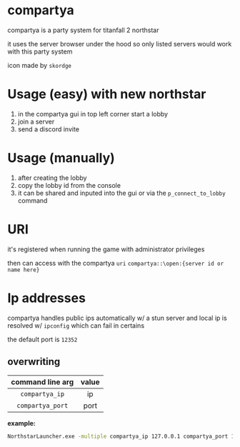 # compartya
compartya is a party system for titanfall 2 northstar

it uses the server browser under the hood so only listed servers would work with this party system

icon made by `skordge`

# Usage (easy) with new northstar
1. in the compartya gui in top left corner start a lobby
2. join a server
3. send a discord invite

# Usage (manually)
1. after creating the lobby
2. copy the lobby id from the console
3. it can be shared and inputed into the gui or via the `p_connect_to_lobby` command

# URI
it's registered when running the game with administrator privileges

then can access with the compartya `uri`
`compartya::\open:{server id or name here}`

# Ip addresses

compartya handles public ips automatically w/ a stun server and local ip is resolved w/ `ipconfig` which can fail in certains

the default port is `12352`

## overwriting
| **command line arg** | **value**    |
| :------------------: | :----------: |
| `compartya_ip`       | ip           |
| `compartya_port`     | port         |

**example:**

```bash
NorthstarLauncher.exe -multiple compartya_ip 127.0.0.1 compartya_port 12352
```
